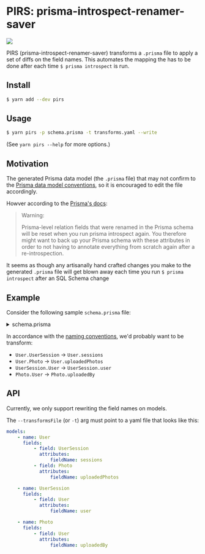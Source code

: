 # PIRS: prisma-introspect-renamer-saver

![](https://i.fluffy.cc/q6wwsSBCTXKGkgcxnCBq666RWjMQPWn1.png)

PIRS (prisma-introspect-renamer-saver) transforms a `.prisma` file to apply a set
of diffs on the field names. This automates the mapping the has to be done after
each time `$ prisma introspect` is run.

## Install

```bash
$ yarn add --dev pirs
```

## Usage

```bash
$ yarn pirs -p schema.prisma -t transforms.yaml --write
```

(See `yarn pirs --help` for more options.)

## Motivation

The generated Prisma data model (the `.prisma` file) that may not confirm to the
[Prisma data model conventions][conventions], so it is encouraged to edit the
file accordingly.

[conventions]: https://www.prisma.io/docs/reference/tools-and-interfaces/introspection#rules-and-conventions

Howver according to the [Prisma's docs](https://www.prisma.io/docs/reference/tools-and-interfaces/prisma-client/configuring-the-prisma-client-api#renaming-relation-fields):

> Warning:
>
> Prisma-level relation fields that were renamed in the Prisma schema will be reset when you run prisma introspect again.
> You therefore might want to back up your Prisma schema with these attributes in order to not having to annotate everything from scratch again after a re-introspection.

It seems as though any artisanally hand crafted changes you make to the generated
`.prisma` file will get blown away each time you run `$ prisma introspect` after
an SQL Schema change

## Example

Consider the following sample `schema.prisma` file:

<details><summary>schema.prisma</summary>
<p>

```prisma
generator client {
  provider = "prisma-client-js"
}

datasource db {
  provider = "postgresql"
  url      = env("DATABASE_URL")
}

model User {
  id           String        @id
  created      DateTime      @default(now())
  name         String?
  email        String        @unique
  passwordHash String
  UserSession  UserSession[]
  Photo        Photo[]
}

model UserSession {
  token   String   @id
  created DateTime @default(now())
  userId  String
  User    User     @relation(fields: [userId], references: [id])
}

model Photo {
  id             String  @id
  title          String?
  url            String
  userUploadedId String
  User           User    @relation(fields: [userUploadedId], references: [id])
}
```

</p>
</details>

In accordance with the [naming conventions][conventions], we'd probably want to be transform:
- `User.UserSession` -> `User.sessions`
- `User.Photo` -> `User.uploadedPhotos`
- `UserSession.User` -> `UserSession.user`
- `Photo.User` -> `Photo.uploadedBy`

[conventions]: https://www.prisma.io/docs/reference/tools-and-interfaces/introspection#rules-and-conventions

## API

Currently, we only support rewriting the field names on models.

The `--transformsFile` (or `-t`) arg must point to a yaml file that looks like this:

```yaml
models:
    - name: User
      fields:
          - field: UserSession
            attributes:
                fieldName: sessions
          - field: Photo
            attributes:
                fieldName: uploadedPhotos

    - name: UserSession
      fields:
          - field: User
            attributes:
                fieldName: user

    - name: Photo
      fields:
          - field: User
            attributes:
                fieldName: uploadedBy
```
